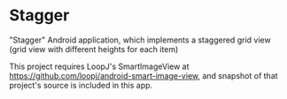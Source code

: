 Stagger
=======

"Stagger" Android application, which implements a staggered grid view (grid view with different heights for each item)

This project requires LoopJ's SmartImageView at https://github.com/loopj/android-smart-image-view, and snapshot of that project's source is included in this app.
